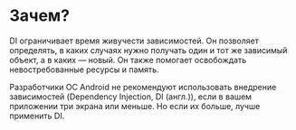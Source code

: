 # Зачем?

DI ограничивает время живучести зависимостей. Он позволяет определять, в каких случаях нужно получать один и тот же зависимый объект, а в каких — новый. Он также помогает освобождать невостребованные ресурсы и память.

Разработчики ОС Android не рекомендуют использовать внедрение зависимостей (Dependency Injection, DI (англ.)), если в вашем приложении три экрана или меньше. Но если их больше, лучше применить DI.
